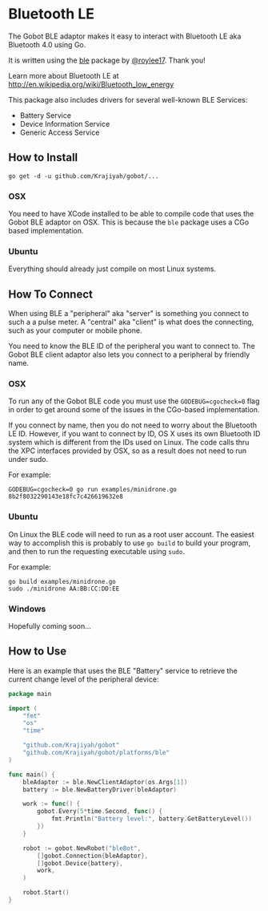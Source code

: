 # Bluetooth LE

The Gobot BLE adaptor makes it easy to interact with Bluetooth LE aka Bluetooth 4.0 using Go.

It is written using the [ble](https://github.com/currantlabs/ble) package by [@roylee17](https://github.com/roylee17). Thank you!

Learn more about Bluetooth LE at http://en.wikipedia.org/wiki/Bluetooth_low_energy

This package also includes drivers for several well-known BLE Services:

- Battery Service
- Device Information Service
- Generic Access Service

## How to Install
```
go get -d -u github.com/Krajiyah/gobot/...
```

### OSX

You need to have XCode installed to be able to compile code that uses the Gobot BLE adaptor on OSX. This is because the `ble` package uses a CGo based implementation.

### Ubuntu

Everything should already just compile on most Linux systems.

## How To Connect

When using BLE a "peripheral" aka "server" is something you connect to such a a pulse meter. A "central" aka "client" is what does the connecting, such as your computer or mobile phone.

You need to know the BLE ID of the peripheral you want to connect to. The Gobot BLE client adaptor also lets you connect to a peripheral by friendly name.

### OSX

To run any of the Gobot BLE code you must use the `GODEBUG=cgocheck=0` flag in order to get around some of the issues in the CGo-based implementation.

If you connect by name, then you do not need to worry about the Bluetooth LE ID. However, if you want to connect by ID, OS X uses its own Bluetooth ID system which is different from the IDs used on Linux. The code calls thru the XPC interfaces provided by OSX, so as a result does not need to run under sudo.

For example:

    GODEBUG=cgocheck=0 go run examples/minidrone.go 8b2f8032290143e18fc7c426619632e8

### Ubuntu

On Linux the BLE code will need to run as a root user account. The easiest way to accomplish this is probably to use `go build` to build your program, and then to run the requesting executable using `sudo`.

For example:

    go build examples/minidrone.go
    sudo ./minidrone AA:BB:CC:DD:EE

### Windows

Hopefully coming soon...

## How to Use

Here is an example that uses the BLE "Battery" service to retrieve the current change level of the peripheral device:

```go
package main

import (
	"fmt"
	"os"
	"time"

	"github.com/Krajiyah/gobot"
	"github.com/Krajiyah/gobot/platforms/ble"
)

func main() {
	bleAdaptor := ble.NewClientAdaptor(os.Args[1])
	battery := ble.NewBatteryDriver(bleAdaptor)

	work := func() {
		gobot.Every(5*time.Second, func() {
			fmt.Println("Battery level:", battery.GetBatteryLevel())
		})
	}

	robot := gobot.NewRobot("bleBot",
		[]gobot.Connection{bleAdaptor},
		[]gobot.Device{battery},
		work,
	)

	robot.Start()
}
```
